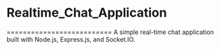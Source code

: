 # Realtime_Chat_Application
==========================
A simple real-time chat application built with Node.js, Express.js, and Socket.IO.